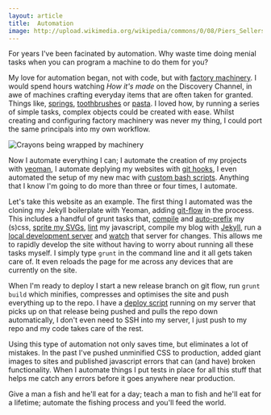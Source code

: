 ```yaml
---
layout: article
title:  Automation
image: http://upload.wikimedia.org/wikipedia/commons/0/08/Piers_Sellers_spacewalk.jpg
---
```


For years I've been facinated by automation. Why waste time doing menial tasks when you can program a machine to do them for you?

My love for automation began, not with code, but with [factory machinery](REWORD). I would spend hours watching *How it's made* on the Discovery Channel, in awe of machines crafting everyday items that are often taken for granted. Things like, [springs](https://www.youtube.com/watch?v=omLKbKakDoY), [toothbrushes](https://www.youtube.com/watch?v=p9HFmle54eQ) or [pasta](https://www.youtube.com/watch?v=75bfUmqx82s). I loved how, by running a series of simple tasks, complex objects could be created with ease. Whilst creating and configuring factory machinery was never my thing, I could port the same principals into my own workflow.

![Crayons being wrapped by machinery](/images/articles/automation/crayons.gif)

Now I automate everything I can; I automate the creation of my projects with [yeoman](#), I automate deplying my websites with [git hooks](#), I even automated the setup of my new mac with [custom bash scripts](#). Anything that I know I'm going to do more than three or four times, I automate.

Let's take this website as an example. The first thing I automated was the cloning my Jekyll boilerplate with Yeoman, adding [git-flow](#) in the process. This includes a handful of grunt tasks that, [compile](#) and [auto-prefix](#) my (s)css, [sprite my SVGs](#), [lint](#) my javascript, compile my blog with [Jekyll](#), run a [local development server](#) and [watch](#) that server for changes. This allows me to rapidly develop the site without having to worry about running all these tasks myself. I simply type `grunt` in the command line and it all gets taken care of. It even reloads the page for me across any devices that are currently on the site.

When I'm ready to deploy I start a new release branch on git flow, run `grunt build` which minifies, compresses and optimises the site and push everything up to the repo. I have a [deploy script](#) running on my server that picks up on that release being pushed and pulls the repo down automatically, I don't even need to SSH into my server, I just push to my repo and my code takes care of the rest.

Using this type of automation not only saves time, but eliminates a lot of mistakes. In the past I've pushed unminified CSS to production, added giant images to sites and published javascript errors that can (and have) broken functionality. When I automate things I put tests in place for all this stuff that helps me catch any errors before it goes anywhere near production.

Give a man a fish and he'll eat for a day; teach a man to fish and he'll eat for a lifetime; automate the fishing process and you'll feed the world.